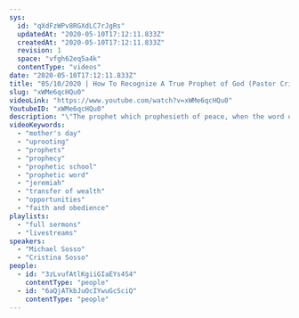 ```yaml
---
sys:
  id: "qXdFzWPv8RGXdLC7rJgRs"
  updatedAt: "2020-05-10T17:12:11.833Z"
  createdAt: "2020-05-10T17:12:11.833Z"
  revision: 1
  space: "vfgh62eq5a4k"
  contentType: "videos"
date: "2020-05-10T17:12:11.833Z"
title: "05/10/2020 | How To Recognize A True Prophet of God (Pastor Cristina Sosso)"
slug: "xWMe6qcHQu0"
videoLink: "https://www.youtube.com/watch?v=xWMe6qcHQu0"
YoutubeID: "xWMe6qcHQu0"
description: "\"The prophet which prophesieth of peace, when the word of the prophet shall come to pass, then shall the prophet be known, that the Lord hath truly sent him.\" Jeremiah 28:9 (NIV). A true prophet of God is interceding on behalf of the nations and the people of God. He doesn't not rejoice in judgement of the wicked. This sermon was delivered by Pastor Cris Sosso at Freedom Fellowship Church on May 10, 2020."
videoKeywords:
  - "mother's day"
  - "uprooting"
  - "prophets"
  - "prophecy"
  - "prophetic school"
  - "prophetic word"
  - "jeremiah"
  - "transfer of wealth"
  - "opportunities"
  - "faith and obedience"
playlists:
  - "full sermons"
  - "livestreams"
speakers:
  - "Michael Sosso"
  - "Cristina Sosso"
people:
  - id: "3zLvufAtlKgiiGIaEYs4S4"
    contentType: "people"
  - id: "6aQjATkbJuOcIYwuGcSciQ"
    contentType: "people"
---
```

